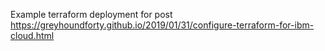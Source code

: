 Example terraform deployment for post https://greyhoundforty.github.io/2019/01/31/configure-terraform-for-ibm-cloud.html

